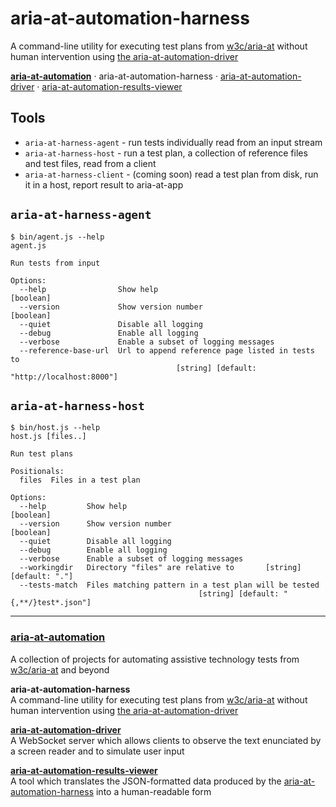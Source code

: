 # aria-at-automation-harness

A command-line utility for executing test plans from [w3c/aria-at](https://github.com/w3c/aria-at) without human intervention using [the aria-at-automation-driver](https://github.com/bocoup/aria-at-automation-driver)

**[aria-at-automation](https://github.com/bocoup/aria-at-automation)** &middot; aria-at-automation-harness &middot; [aria-at-automation-driver](https://github.com/bocoup/aria-at-automation-driver) &middot; [aria-at-automation-results-viewer](https://github.com/bocoup/aria-at-automation-results-viewer)

## Tools

- `aria-at-harness-agent` - run tests individually read from an input stream
- `aria-at-harness-host` - run a test plan, a collection of reference files and test files, read from a client
- `aria-at-harness-client` - (coming soon) read a test plan from disk, run it in a host, report result to aria-at-app

## `aria-at-harness-agent`

```
$ bin/agent.js --help
agent.js

Run tests from input

Options:
  --help                Show help                                      [boolean]
  --version             Show version number                            [boolean]
  --quiet               Disable all logging
  --debug               Enable all logging
  --verbose             Enable a subset of logging messages
  --reference-base-url  Url to append reference page listed in tests to
                                     [string] [default: "http://localhost:8000"]
```

## `aria-at-harness-host`

```
$ bin/host.js --help
host.js [files..]

Run test plans

Positionals:
  files  Files in a test plan

Options:
  --help         Show help                                             [boolean]
  --version      Show version number                                   [boolean]
  --quiet        Disable all logging
  --debug        Enable all logging
  --verbose      Enable a subset of logging messages
  --workingdir   Directory "files" are relative to       [string] [default: "."]
  --tests-match  Files matching pattern in a test plan will be tested
                                          [string] [default: "{,**/}test*.json"]
```

---

### [aria-at-automation](https://github.com/bocoup/aria-at-automation)

A collection of projects for automating assistive technology tests from [w3c/aria-at](https://github.com/w3c/aria-at) and beyond

**aria-at-automation-harness**  
A command-line utility for executing test plans from [w3c/aria-at](https://github.com/w3c/aria-at) without human intervention using [the aria-at-automation-driver](https://github.com/bocoup/aria-at-automation-driver)

**[aria-at-automation-driver](https://github.com/bocoup/aria-at-automation-driver)**  
A WebSocket server which allows clients to observe the text enunciated by a screen reader and to simulate user input

**[aria-at-automation-results-viewer](https://github.com/bocoup/aria-at-automation-results-viewer)**  
A tool which translates the JSON-formatted data produced by the [aria-at-automation-harness](https://github.com/bocoup/aria-at-automation-harness) into a human-readable form
